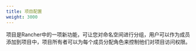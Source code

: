 ```yaml
---
title: 项目配置
weight: 3000
---
```


项目是Rancher中的一项新功能，可让您对命名空间进行分组，用户可以作为成员添加到项目中，项目所有者可以为每个成员分配角色来控制他们对项目访问权限。